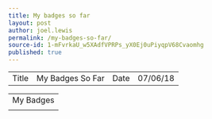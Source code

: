 ```yaml
---
title: My badges so far
layout: post
author: joel.lewis
permalink: /my-badges-so-far/
source-id: 1-mFvrkaU_w5XAdfVPRPs_yX0Ej0uPiyqpV68Cvaomhg
published: true
---
```

<table>
  <tr>
    <td>Title</td>
    <td>My Badges So Far</td>
    <td>Date</td>
    <td>07/06/18</td>
  </tr>
</table>


<table>
  <tr>
    <td>My Badges</td>
  </tr>
  <tr>
    <td></td>
  </tr>
</table>


